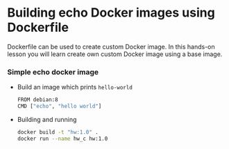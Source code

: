 # Building echo Docker images using Dockerfile
Dockerfile can be used to create custom Docker image. In this hands-on lesson you will learn create own custom Docker image using a base image.

### Simple echo docker image

- Build an image which prints `hello-world`
    
    ```bash
    FROM debian:8
    CMD ["echo", "hello world"]
    ```
    
- Building and running
    
    ```bash
    docker build -t "hw:1.0" .
    docker run --name hw_c hw:1.0
    ```